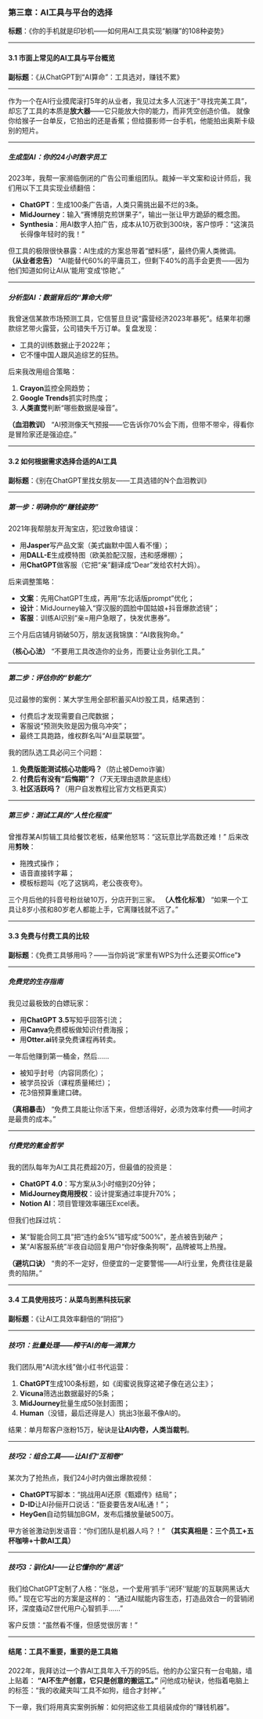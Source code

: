 ### **第三章：AI工具与平台的选择**

**标题**：《你的手机就是印钞机——如何用AI工具实现“躺赚”的108种姿势》

------

#### **3.1 市面上常见的AI工具与平台概览**

**副标题**：《从ChatGPT到“AI算命”：工具选对，赚钱不累》

------

作为一个在AI行业摸爬滚打5年的从业者，我见过太多人沉迷于“寻找完美工具”，却忘了工具的本质是**放大器**——它只能放大你的能力，而非凭空创造价值。
就像你给猴子一台单反，它拍出的还是香蕉；但给摄影师一台手机，他能拍出奥斯卡级别的短片。

------

##### **生成型AI：你的24小时数字员工**

2023年，我帮一家濒临倒闭的广告公司重组团队。裁掉一半文案和设计师后，我们用以下工具实现业绩翻倍：

- **ChatGPT**：生成100条广告语，人类只需挑出最不烂的3条。
- **MidJourney**：输入“赛博朋克煎饼果子”，输出一张让甲方跪舔的概念图。
- **Synthesia**：用AI数字人拍广告，成本从10万砍到300块，客户惊呼：“这演员长得像年轻时的我！”

但工具的极限很快暴露：AI生成的方案总带着“塑料感”，最终仍需人类微调。
**（从业者忠告）**
“AI能替代60%的平庸员工，但剩下40%的高手会更贵——因为他们知道如何让AI从‘能用’变成‘惊艳’。”

------

##### **分析型AI：数据背后的“算命大师”**

我曾迷信某款市场预测工具，它信誓旦旦说“露营经济2023年暴死”。结果年初爆款综艺带火露营，公司错失千万订单。复盘发现：

- 工具的训练数据止于2022年；
- 它不懂中国人跟风追综艺的狂热。

后来我改用组合策略：

1. **Crayon**监控全网趋势；
2. **Google Trends**抓实时热度；
3. **人类直觉**判断“哪些数据是噪音”。

**（血泪教训）**
“AI预测像天气预报——它告诉你70%会下雨，但带不带伞，得看你是冒险家还是强迫症。”

------

#### **3.2 如何根据需求选择合适的AI工具**

**副标题**：《别在ChatGPT里找女朋友——工具选错的N个血泪教训》

------

##### **第一步：明确你的“赚钱姿势”**

2021年我帮朋友开淘宝店，犯过致命错误：

- 用**Jasper**写产品文案（美式幽默中国人看不懂）；
- 用**DALL-E**生成模特图（欧美脸配汉服，违和感爆棚）；
- 用**ChatGPT**做客服（它把“亲”翻译成“Dear”发给农村大妈）。

后来调整策略：

- **文案**：先用ChatGPT生成，再用“东北话版prompt”优化；
- **设计**：MidJourney输入“穿汉服的圆脸中国姑娘+抖音爆款滤镜”；
- **客服**：训练AI识别“亲=用户急眼了，快发优惠券”。

三个月后店铺月销破50万，朋友送我锦旗：“AI救我狗命。”

**（核心心法）**
“不要用工具改造你的业务，而要让业务驯化工具。”

------

##### **第二步：评估你的“钞能力”**

见过最惨的案例：某大学生用全部积蓄买AI炒股工具，结果遇到：

- 付费后才发现需要自己爬数据；
- 客服说“预测失败是因为俄乌冲突”；
- 最终工具跑路，维权群名叫“AI韭菜联盟”。

我的团队选工具必问三个问题：

1. **免费版能测试核心功能吗？**（防止被Demo诈骗）
2. **付费后有没有“后悔期”？**（7天无理由退款是底线）
3. **社区活跃吗？**（用户自发教程比官方文档更真实）

------

##### **第三步：测试工具的“人性化程度”**

曾推荐某AI剪辑工具给餐饮老板，结果他怒骂：“这玩意比学高数还难！” 后来改用**剪映**：

- 拖拽式操作；
- 语音直接转字幕；
- 模板标题叫《吃了这锅鸡，老公夜夜夸》。

三个月后他的抖音号粉丝破10万，分店开到三家。
**（人性化标准）**
“如果一个工具让8岁小孩和80岁老人都能上手，它离赚钱就不远了。”

------

#### **3.3 免费与付费工具的比较**

**副标题**：《免费工具够用吗？——当你妈说“家里有WPS为什么还要买Office”》

------

##### **免费党的生存指南**

我见过最极致的白嫖玩家：

- 用**ChatGPT 3.5**写知乎回答引流；
- 用**Canva**免费模板做知识付费海报；
- 用**Otter.ai**转录免费课程再转卖。

一年后他赚到第一桶金，然后……

- 被知乎封号（内容同质化）；
- 被学员投诉（课程质量稀烂）；
- 花3倍预算重建口碑。

**（真相暴击）**
“免费工具能让你活下来，但想活得好，必须为效率付费——时间才是最贵的成本。”

------

##### **付费党的氪金哲学**

我的团队每年为AI工具花费超20万，但最值的投资是：

- **ChatGPT 4.0**：写方案从3小时缩到20分钟；
- **MidJourney商用授权**：设计提案通过率提升70%；
- **Notion AI**：项目管理效率碾压Excel表。

但我们也踩过坑：

- 某“智能合同工具”把“违约金5%”错写成“500%”，差点被告到破产；
- 某“AI客服系统”半夜自动回复用户“你好像条狗啊”，品牌被骂上热搜。

**（避坑口诀）**
“贵的不一定好，但便宜的一定要警惕——AI行业里，免费往往是最贵的陷阱。”

------

#### **3.4 工具使用技巧：从菜鸟到黑科技玩家**

**副标题**：《让AI工具效率翻倍的“阴招”》

------

##### **技巧1：批量处理——榨干AI的每一滴算力**

我们团队用“AI流水线”做小红书代运营：

1. **ChatGPT**生成100条标题，如《闺蜜说我穿这裙子像在逃公主》；
2. **Vicuna**筛选出数据最好的5条；
3. **MidJourney**批量生成50张封面图；
4. **Human**（没错，最后还得是人）挑出3张最不像AI的。

结果：单月帮客户涨粉15万，秘诀是**让AI内卷，人类当裁判**。

------

##### **技巧2：组合工具——让AI们“互相卷”**

某次为了抢热点，我们24小时内做出爆款视频：

- **ChatGPT**写脚本：“挑战用AI还原《甄嬛传》结局”；
- **D-ID**让AI孙俪开口说话：“臣妾要告发AI私通！”；
- **HeyGen**自动剪辑加BGM，发布后播放量破500万。

甲方爸爸激动到发语音：“你们团队是机器人吗？！”
**（其实真相是：三个员工+五杯咖啡+十款AI工具）**

------

##### **技巧3：驯化AI——让它懂你的“黑话”**

我们给ChatGPT定制了人格：“张总，一个爱用‘抓手’‘闭环’‘赋能’的互联网黑话大师。”
现在它写出的方案是这样的：
“通过AI赋能内容生态，打造品效合一的营销闭环，深度撬动Z世代用户心智抓手……”

客户反馈：“虽然看不懂，但感觉很厉害！”

------

#### **结尾：工具不重要，重要的是工具箱**

2022年，我拜访过一个靠AI工具年入千万的95后。他的办公室只有一台电脑，墙上贴着：
**“AI不生产创意，它只是创意的搬运工。”**
问他成功秘诀，他指着电脑上的标签：“我的收藏夹叫‘工具不如狗，组合才封神’。”

下一章，我们将用真实案例拆解：如何把这些工具组装成你的“赚钱机器”。